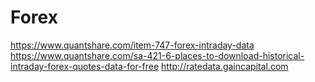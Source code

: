 # Forex
https://www.quantshare.com/item-747-forex-intraday-data
https://www.quantshare.com/sa-421-6-places-to-download-historical-intraday-forex-quotes-data-for-free
http://ratedata.gaincapital.com